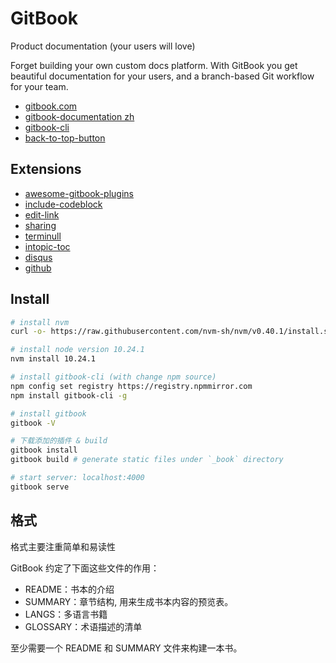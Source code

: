 # GitBook

Product documentation (your users will love)

Forget building your own custom docs platform. With GitBook you get beautiful documentation for your users, and a branch-based Git workflow for your team.

- [gitbook.com](https://www.gitbook.com/)
- [gitbook-documentation zh](https://chrisniael.gitbooks.io/gitbook-documentation/content/index.html)
- [gitbook-cli](https://github.com/GitbookIO/gitbook-cli)
- [back-to-top-button](https://github.com/stuebersystems/gitbook-plugin-back-to-top-button)

## Extensions

- [awesome-gitbook-plugins](https://github.com/swapagarwal/awesome-gitbook-plugins?tab=readme-ov-file)
- [include-codeblock](https://github.com/azu/gitbook-plugin-include-codeblock)
- [edit-link](https://github.com/rtCamp/gitbook-plugin-edit-link)
- [sharing](https://github.com/GitbookIO/plugin-sharing)
- [terminull](https://github.com/ridaeh/gitbook-plugin-terminull)
- [intopic-toc](https://github.com/fzankl/gitbook-plugin-intopic-toc)
- [disqus](https://github.com/GitbookIO/plugin-disqus)
- [github](https://github.com/GitbookIO/plugin-github)

## Install

```bash
# install nvm
curl -o- https://raw.githubusercontent.com/nvm-sh/nvm/v0.40.1/install.sh | bash

# install node version 10.24.1
nvm install 10.24.1

# install gitbook-cli (with change npm source)
npm config set registry https://registry.npmmirror.com
npm install gitbook-cli -g

# install gitbook
gitbook -V

# 下载添加的插件 & build
gitbook install
gitbook build # generate static files under `_book` directory

# start server: localhost:4000
gitbook serve
```

## 格式

格式主要注重简单和易读性

GitBook 约定了下面这些文件的作用：

- README：书本的介绍
- SUMMARY：章节结构, 用来生成书本内容的预览表。
- LANGS：多语言书籍
- GLOSSARY：术语描述的清单

至少需要一个 README 和 SUMMARY 文件来构建一本书。
